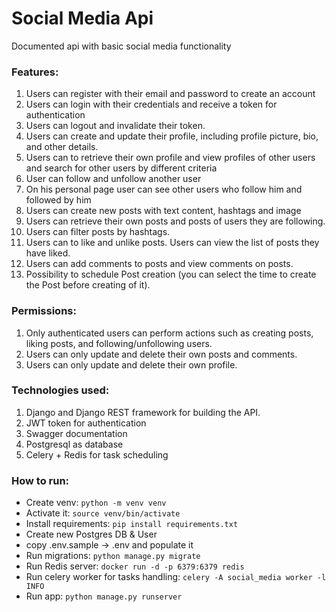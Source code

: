 # Social Media Api
Documented api with basic social media functionality

### Features:
1. Users can register with their email and password to create an account
2. Users can login with their credentials and receive a token for authentication
3. Users can logout and invalidate their token.
4. Users can create and update their profile, including profile picture, bio, and other details.
5. Users can to retrieve their own profile and view profiles of other users and search for other users by different criteria
6. User can follow and unfollow another user
7. On his personal page user can see other users who follow him and followed by him
8. Users can create new posts with text content, hashtags and image
9. Users can retrieve their own posts and posts of users they are following.
10. Users can filter posts by hashtags.
11. Users can to like and unlike posts. Users can view the list of posts they have liked. 
12. Users can add comments to posts and view comments on posts.
13. Possibility to schedule Post creation (you can select the time to create the Post before creating of it).

### Permissions:
1. Only authenticated users can perform actions such as creating posts, liking posts, and following/unfollowing users.
2. Users can only update and delete their own posts and comments.
3. Users can only update and delete their own profile.

### Technologies used:
1. Django and Django REST framework for building the API.
2. JWT token for authentication
3. Swagger documentation
4. Postgresql as database
5. Celery + Redis for task scheduling

### How to run:
- Create venv: `python -m venv venv`
- Activate it: `source venv/bin/activate`
- Install requirements: `pip install requirements.txt`
- Create new Postgres DB & User
- copy .env.sample -> .env and populate it
- Run migrations: `python manage.py migrate`
- Run Redis server: `docker run -d -p 6379:6379 redis`
- Run celery worker for tasks handling: `celery -A social_media worker -l INFO`
- Run app: `python manage.py runserver`
